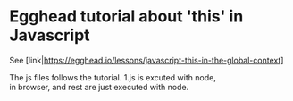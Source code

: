 # Egghead tutorial about 'this' in Javascript 
See [link|https://egghead.io/lessons/javascript-this-in-the-global-context]

The js files follows the tutorial. 1.js is excuted with node,  
in browser, and rest are just executed with node.
